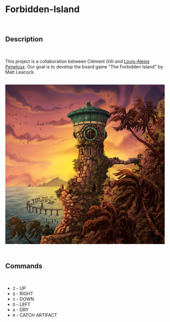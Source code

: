 # Forbidden-Island

<br>

## **Description**

<br>

This project is a collaboration between Clément Gilli and [Louis-Alexis Peneloux](https://github.com/moleculeATP). Our goal is to develop the board game "The Forbidden Island" by Matt Leacock.

<br>

<img alt="Forbidden_Island.png" src="./resources/images/Forbidden_Island.png"/>

<br>

## <br> **Commands**
<br>

- `Z` - UP
- `Q` - RIGHT
- `S` - DOWN
- `D` - LEFT
- `A` - DRY
- `R` - CATCH ARTIFACT
